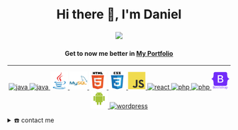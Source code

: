 <div align="center">
  <h1 align="center">Hi there 👋, I'm Daniel</h1>
  <h3 align="center">
    <img src="https://readme-typing-svg.demolab.com?font=Fira+Code&pause=1000&width=435&center=true&lines=Multi-Platform+App+Developer;WEBGL+&+WEBXR+App+Developer;Gran+Canaria%2C+Canary+Islands%2C+Spain;Always+learning+new+things">
  </h3>

  <h4 align="center" dir="auto">
     Get to now me better in <a href="http://daniel-echeveste.github.io/" color="333B4B" target="_blank">My Portfolio</a> 
  </h4>
</div>

<hr/>

<p align="center" dir="auto"> 
  <a href="https://threejs.org/"> 
    <img src="https://upload.wikimedia.org/wikipedia/commons/thumb/3/3f/Three.js_Icon.svg/1200px-Three.js_Icon.svg.png" alt="java" width="40" height="40" style="max-width: 100%;"> 
  </a>
  <a href="https://r3f.docs.pmnd.rs/getting-started/introduction"> 
    <img src="https://graffersid.com/wp-content/w3-webp/uploads/2024/07/React-three-fiber-icon-1024x576.pngw3.webp" alt="java" width="40" height="40" style="max-width: 100%;"> 
  </a>
  <a href="https://www.java.com"> 
    <img src="https://raw.githubusercontent.com/devicons/devicon/master/icons/java/java-original.svg" alt="java" width="40" height="40" style="max-width: 100%;"> 
  </a>
  <a href="https://www.mysql.com/"> 
    <img src="https://raw.githubusercontent.com/devicons/devicon/master/icons/mysql/mysql-original-wordmark.svg" alt="mysql" width="40" height="40" style="max-width:100%;"> 
  </a> 
  <a href="https://www.w3.org/html/"> 
    <img src="https://raw.githubusercontent.com/devicons/devicon/master/icons/html5/html5-original-wordmark.svg" alt="html5" width="40" height="40" style="max-width: 100%;"> 
  </a> 
  <a href="https://www.w3schools.com/css/"> 
    <img src="https://raw.githubusercontent.com/devicons/devicon/master/icons/css3/css3-original-wordmark.svg" alt="css3" width="40" height="40" style="max-width: 100%;"> 
  </a> 
  <a href="https://developer.mozilla.org/en-US/docs/Web/JavaScript"> 
    <img src="https://raw.githubusercontent.com/devicons/devicon/master/icons/javascript/javascript-original.svg" alt="javascript" width="40" height="40" style="max-width: 100%;"> 
  </a>
  <a href="https://react.dev"> 
    <img src="https://upload.wikimedia.org/wikipedia/commons/thumb/a/a7/React-icon.svg/2300px-React-icon.svg.png" alt="react" width="40" height="40" style="max-width: 100%;"> 
  </a>
  <a href="https://www.w3schools.com/php/"> 
    <img src="https://user-images.githubusercontent.com/85161810/190901853-abd1e11c-73c4-4f94-9d01-26b79c72e736.png" alt="php" width="40" height="40" style="max-width: 100%;"> 
  </a>
  <a href="https://tailwindcss.com"> 
    <img src="https://adware-technologies.s3.amazonaws.com/uploads/technology/thumbnail/31/tailwind.png" alt="php" width="40" height="40" style="max-width: 100%;"> 
  </a>
  <a href="https://getbootstrap.com"> <img src="https://raw.githubusercontent.com/devicons/devicon/master/icons/bootstrap/bootstrap-plain-wordmark.svg" alt="bootstrap" width="40" height="40" style="max-width: 100%;"> 
  </a> 
  <a href="https://developer.android.com"> 
    <img src="https://raw.githubusercontent.com/devicons/devicon/master/icons/android/android-original-wordmark.svg" alt="android" width="40" height="40" style="max-width: 100%;"> 
  </a> 
  <a href="https://wordpress.com"> 
    <img src="https://img.freepik.com/free-icon/wordpress_318-183439.jpg" alt="wordpress" width="40" height="40" style="max-width: 100%;"> 
  </a> 
</p>

<details>
  <summary>☎️ contact me</summary>
  <div>
    <samp>
      <p align="center">
        <a href="https://www.linkedin.com/in/daniel-echeveste-gonz%C3%A1lez/" target="_blank">
          <img align="center" src="https://img.shields.io/badge/linkedin-%231DA1F2.svg?style=for-the-badge&logo=linkedin&logoColor=white" alt="ln" height="30"/>
        </a>
        <a href="mailto:danielechevestegonzalez@gmail.com" target="_blank">
          <img align="center" src="https://img.shields.io/badge/gmail-EA4335.svg?style=for-the-badge&logo=gmail&logoColor=white" alt="mail" height="30"/>
        </a>
      </p>
    </samp>
  </div>
</details>

